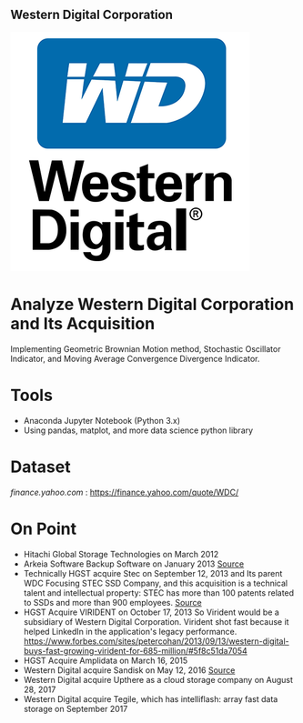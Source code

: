 ## Western Digital Corporation
<img src="https://raw.githubusercontent.com/bloodberrys/DataScience/master/wdc.png">

# Analyze Western Digital Corporation and Its Acquisition
Implementing Geometric Brownian Motion method, Stochastic Oscillator Indicator, and Moving Average Convergence Divergence Indicator.

# Tools
* Anaconda Jupyter Notebook (Python 3.x)
* Using pandas, matplot, and more data science python library

# Dataset
_finance.yahoo.com_ : https://finance.yahoo.com/quote/WDC/

# On Point
* Hitachi Global Storage Technologies on March 2012 
* Arkeia Software Backup Software on January 2013 <a href="http://www.jagatreview.com/2013/01/pr-wd-memperluas-portofolio-produk-penyimpanan-smb-dengan-solusi-software-arkeia/">Source</a>
* Technically HGST acquire Stec on September 12, 2013 and Its parent WDC Focusing STEC SSD Company, and this acquisition is a technical talent and intellectual property: STEC has more than 100 patents related to SSDs and more than 900 employees. <a href="https://www.anandtech.com/show/7100/western-digital-acquires-stec">Source</a>
* HGST Acquire VIRIDENT on October 17, 2013 So Virident would be a subsidiary of Western Digital Corporation. Virident shot fast because it helped LinkedIn in the application's legacy performance. https://www.forbes.com/sites/petercohan/2013/09/13/western-digital-buys-fast-growing-virident-for-685-million/#5f8c51da7054 
* HGST Acquire Amplidata on March 16, 2015
* Western Digital acquire Sandisk on May 12, 2016 <a href="http://www.jagatreview.com/2016/05/western-digital-resmi-beli-sandisk-seharga-rp-253-triliun/ menutup hutang sandisk">Source</a>
* Western Digital acquire Upthere as a cloud storage company on August 28, 2017
* Western Digital acquire Tegile, which has intelliflash: array fast data storage on September 2017
 
